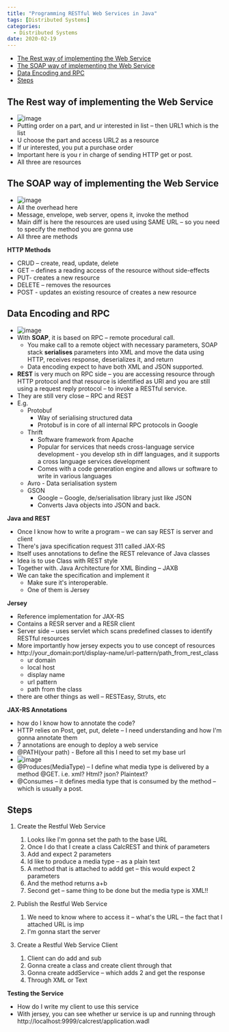```yaml
---
title: "Programming RESTful Web Services in Java"
tags: [Distributed Systems]
categories:
  - Distributed Systems
date: 2020-02-19
---
```


- [The Rest way of implementing the Web Service](#the-rest-way-of-implementing-the-web-service)
- [The SOAP way of implementing the Web Service](#the-soap-way-of-implementing-the-web-service)
- [Data Encoding and RPC](#data-encoding-and-rpc)
- [Steps](#steps)



## The Rest way of implementing the Web Service

  - ![image](https://user-images.githubusercontent.com/33334078/74753368-eed0ec80-5267-11ea-884f-82f3d86f9d86.png)
  - Putting order on a part, and ur interested in list – then URL1 which
    is the list
  - U choose the part and access URL2 as a resource
  - If ur interested, you put a purchase order
  - Important here is you r in charge of sending HTTP get or post.
  - All three are resources

## The SOAP way of implementing the Web Service

  - ![image](https://user-images.githubusercontent.com/33334078/74753390-fabcae80-5267-11ea-9ce6-a19d2a5c7434.png)
  - All the overhead here
  - Message, envelope, web server, opens it, invoke the method
  - Main diff is here the resources are used using SAME URL – so you
    need to specify the method you are gonna use
  - All three are methods

**HTTP Methods**

  - CRUD – create, read, update, delete
  - GET – defines a reading access of the resource without side-effects
  - PUT- creates a new resource
  - DELETE – removes the resources
  - POST - updates an existing resource of creates a new resource


## Data Encoding and RPC
  - ![image](https://user-images.githubusercontent.com/33334078/74753412-027c5300-5268-11ea-8349-7504338b0a3b.png)
  - With **SOAP**, it is based on RPC – remote procedural call.
      - You make call to a remote object with necessary parameters, SOAP
        stack **serialises** parameters into XML and move the data using
        HTTP, receives response, deserializes it, and return
      - Data encoding expect to have both XML and JSON supported.
  - **REST** is very much on RPC side – you are accessing resource
    through HTTP protocol and that resource is identified as URI and you
    are still using a request reply protocol – to invoke a RESTful
    service.
  - They are still very close – RPC and REST
  - E.g.
      - Protobuf
          - Way of serialising structured data
          - Protobuf is in core of all internal RPC protocols in Google
      - Thrift
          - Software framework from Apache
          - Popular for services that needs cross-language service
            development - you develop sth in diff languages, and it
            supports a cross language services development
          - Comes with a code generation engine and allows ur software
            to write in various languages
      - Avro          - Data serialisation system
      - GSON
          - Google – Google, de/serialisation library just like JSON
          - Converts Java objects into JSON and back.



**Java and REST**

  - Once I know how to write a program – we can say REST is server and
    client
  - There's java specification request 311 called JAX-RS
  - Itself uses annotations to define the REST relevance of Java classes
  - Idea is to use Class with REST style
  - Together with. Java Architecture for XML Binding – JAXB
  - We can take the specification and implement it
      - Make sure it's interoperable.
      - One of them is Jersey

**Jersey**

  - Reference implementation for JAX-RS
  - Contains a RESR server and a RESR client
  - Server side – uses servlet which scans predefined classes to
    identify RESTful resources
  - More importantly how jersey expects you to use concept of resources
  - http://your\_domain:port/display-name/url-pattern/path\_from\_rest\_class
      - ur domain
      - local host
      - display name
      - url pattern
      - path from the class
  - there are other things as well – RESTEasy, Struts, etc


**JAX-RS Annotations**
  - how do I know how to annotate the code?
  - HTTP relies on Post, get, put, delete – I need understanding and how
    I'm gonna annotate them
  - 7 annotations are enough to deploy a web service
  - @PATH(your path) - Before all this I need to set my base url
  - ![image](https://user-images.githubusercontent.com/33334078/74753446-0ad48e00-5268-11ea-974d-5c8d9469b391.png)
  - @Produces(MediaType) – I define what media type is delivered by a
    method @GET. i.e. xml? Html? json? Plaintext?
  - @Consumes – it defines media type that is consumed by the method –
    which is usually a post.

## Steps

1.  Create the Restful Web Service
    1.  Looks like I'm gonna set the path to the base URL
    2.  Once I do that I create a class CalcREST and think of parameters
    3.  Add and expect 2 parameters
    4.  Id like to produce a media type – as a plain text
    5.  A method that is attached to addd get – this would expect 2
        parameters
    6.  And the method returns a+b
    7.  Second get – same thing to be done but the media type is XML\!\!


2.  Publish the Restful Web Service
    1.  We need to know where to access it – what's the URL – the fact
        that I attached URL is imp
    2.  I'm gonna start the server


3.  Create a Restful Web Service Client
    1.  Client can do add and sub
    2.  Gonna create a class and create client through that
    3.  Gonna create addService – which adds 2 and get the response
    4.  Through XML or Text


  **Testing the Service**
   - How do I write my client to use this service
   - With jersey, you can see whether ur service is up and running
    through http://localhost:9999/calcrest/application.wadl
